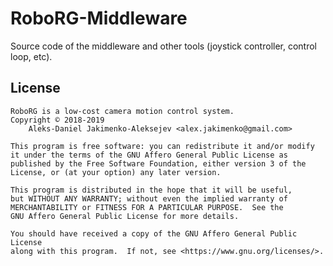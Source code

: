 # RoboRG-Middleware

Source code of the middleware and other tools (joystick controller, control loop, etc).

## License

    RoboRG is a low-cost camera motion control system.
    Copyright © 2018-2019
        Aleks-Daniel Jakimenko-Aleksejev <alex.jakimenko@gmail.com>

    This program is free software: you can redistribute it and/or modify
    it under the terms of the GNU Affero General Public License as
    published by the Free Software Foundation, either version 3 of the
    License, or (at your option) any later version.

    This program is distributed in the hope that it will be useful,
    but WITHOUT ANY WARRANTY; without even the implied warranty of
    MERCHANTABILITY or FITNESS FOR A PARTICULAR PURPOSE.  See the
    GNU Affero General Public License for more details.

    You should have received a copy of the GNU Affero General Public License
    along with this program.  If not, see <https://www.gnu.org/licenses/>.
